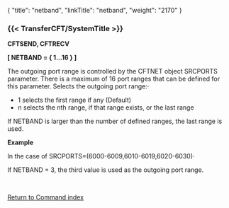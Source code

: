{
    "title": "netband",
    "linkTitle": "netband",
    "weight": "2170"
}<span id="netband"></span>

### {{< TransferCFT/SystemTitle  >}}

****CFTSEND, CFTRECV****

****[ NETBAND = { 1...16 } ]****

The outgoing port range is controlled by the CFTNET object SRCPORTS
parameter. There is a maximum of 16 port ranges that can be defined for
this parameter. Selects the outgoing port range:·

- 1 selects the first
    range if any (Default)
- n selects the nth
    range, if that range exists, or the last range

If NETBAND is larger than the number of defined ranges, the last range is used.

****Example****

In the case of SRCPORTS=(6000-6009,6010-6019,6020-6030)·

If NETBAND = 3, the third value is used as the outgoing port range.

 

[Return to Command index](../../)
